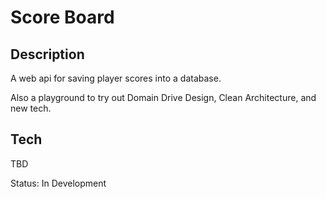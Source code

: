 # Score Board

## Description

A web api for saving player scores into a database.

Also a playground to try out Domain Drive Design, Clean Architecture, and new tech.

## Tech

TBD

Status: In Development
